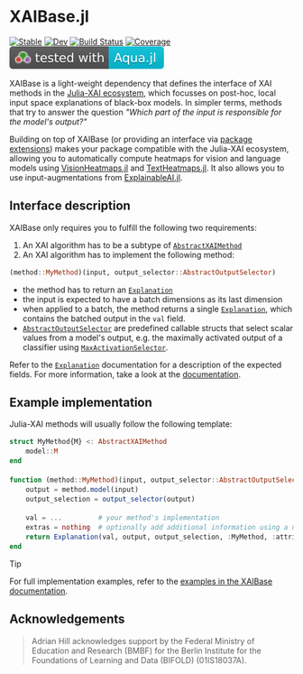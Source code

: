# XAIBase.jl
[![Stable](https://img.shields.io/badge/docs-stable-blue.svg)](https://julia-xai.github.io/XAIDocs/XAIBase/stable/)
[![Dev](https://img.shields.io/badge/docs-dev-blue.svg)](https://Julia-XAI.github.io/XAIBase.jl/dev/)
[![Build Status](https://github.com/Julia-XAI/XAIBase.jl/actions/workflows/CI.yml/badge.svg?branch=main)](https://github.com/Julia-XAI/XAIBase.jl/actions/workflows/CI.yml?query=branch%3Amain)
[![Coverage](https://codecov.io/gh/Julia-XAI/XAIBase.jl/branch/main/graph/badge.svg)](https://codecov.io/gh/Julia-XAI/XAIBase.jl)
[![Aqua](https://raw.githubusercontent.com/JuliaTesting/Aqua.jl/master/badge.svg)](https://github.com/JuliaTesting/Aqua.jl)

XAIBase is a light-weight dependency that defines the interface of XAI methods in the [Julia-XAI ecosystem](https://github.com/Julia-XAI),
which focusses on post-hoc, local input space explanations of black-box models.
In simpler terms, methods that try to answer the question 
*"Which part of the input is responsible for the model's output?"*

Building on top of XAIBase (or providing an interface via [package extensions][docs-extensions])
makes your package compatible with the Julia-XAI ecosystem,
allowing you to automatically compute heatmaps for vision and language models
using [VisionHeatmaps.jl](https://julia-xai.github.io/XAIDocs/VisionHeatmaps/stable/)
and [TextHeatmaps.jl](https://julia-xai.github.io/XAIDocs/TextHeatmaps/stable/).
It also allows you to use input-augmentations from [ExplainableAI.jl][url-explainableai].

## Interface description
XAIBase only requires you to fulfill the following two requirements:

1. An XAI algorithm has to be a subtype of [`AbstractXAIMethod`][docs-abstractxaimethod]
2. An XAI algorithm has to implement the following method: 

```julia
(method::MyMethod)(input, output_selector::AbstractOutputSelector)
```

* the method has to return an [`Explanation`][docs-explanation]
* the input is expected to have a batch dimensions as its last dimension
* when applied to a batch, the method returns a single [`Explanation`][docs-explanation], 
  which contains the batched output in the `val` field.
* [`AbstractOutputSelector`][docs-abstractoutputselector]
  are predefined callable structs that select scalar values from a model's output, 
  e.g. the maximally activated output of a classifier using [`MaxActivationSelector`][docs-maxactivationselector].

Refer to the [`Explanation`][docs-explanation] documentation for a description of the expected fields.
For more information, take a look at the [documentation][docs].

## Example implementation
Julia-XAI methods will usually follow the following template:

```julia
struct MyMethod{M} <: AbstractXAIMethod 
    model::M    
end

function (method::MyMethod)(input, output_selector::AbstractOutputSelector)
    output = method.model(input)
    output_selection = output_selector(output)

    val = ...         # your method's implementation
    extras = nothing  # optionally add additional information using a named tuple
    return Explanation(val, output, output_selection, :MyMethod, :attribution, extras)
end
```

> [!TIP]
> For full implementation examples, refer to the 
> [examples in the XAIBase documentation](https://julia-xai.github.io/XAIDocs/XAIBase/dev/examples/).

## Acknowledgements
> Adrian Hill acknowledges support by the Federal Ministry of Education and Research (BMBF) 
> for the Berlin Institute for the Foundations of Learning and Data (BIFOLD) (01IS18037A).

<!-- URLs -->
[url-org]: https://github.com/Julia-XAI
[url-explainableai]: https://github.com/Julia-XAI/ExplainableAI.jl
[docs-extensions]: https://pkgdocs.julialang.org/v1/creating-packages/#Conditional-loading-of-code-in-packages-(Extensions)
[docs]: https://julia-xai.github.io/XAIDocs/XAIBase/stable/
[docs-explanation]: https://julia-xai.github.io/XAIDocs/XAIBase/stable/api/#XAIBase.Explanation
[docs-abstractxaimethod]: https://julia-xai.github.io/XAIDocs/XAIBase/stable/api/#XAIBase.AbstractXAIMethod
[docs-abstractoutputselector]: https://julia-xai.github.io/XAIDocs/XAIBase/stable/api/#XAIBase.AbstractOutputSelector
[docs-maxactivationselector]: https://julia-xai.github.io/XAIDocs/XAIBase/stable/api/#XAIBase.MaxActivationSelector
[docs-indexselector]: https://julia-xai.github.io/XAIDocs/XAIBase/stable/api/#XAIBase.IndexSelector